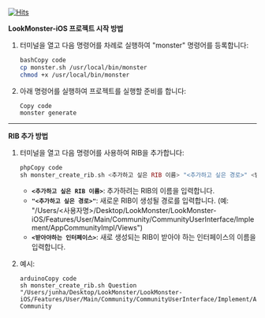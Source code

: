 [![Hits](https://hits.seeyoufarm.com/api/count/incr/badge.svg?url=https%3A%2F%2Fgithub.com%2FLookMonster%2FLookMonster-iOS&count_bg=%230D0D0D&title_bg=%23000000&icon=&icon_color=%23FFFFFF&title=hits&edge_flat=false)](https://hits.seeyoufarm.com)

**LookMonster-iOS 프로젝트 시작 방법**

1. 터미널을 열고 다음 명령어를 차례로 실행하여 "monster" 명령어를 등록합니다:
    
    ```bash
    bashCopy code
    cp monster.sh /usr/local/bin/monster
    chmod +x /usr/local/bin/monster
    
    ```
    
2. 아래 명령어를 실행하여 프로젝트를 실행할 준비를 합니다:
    
    ```
    Copy code
    monster generate
    
    ```
    

---

**RIB 추가 방법**

1. 터미널을 열고 다음 명령어를 사용하여 RIB을 추가합니다:
    
    ```php
    phpCopy code
    sh monster_create_rib.sh <추가하고 싶은 RIB 이름> "<추가하고 싶은 경로>" <받아야하는 인터페이스>
    
    ```
    
    - **`<추가하고 싶은 RIB 이름>`**: 추가하려는 RIB의 이름을 입력합니다.
    - **`"<추가하고 싶은 경로>"`**: 새로운 RIB이 생성될 경로를 입력합니다. (예: "/Users/<사용자명>/Desktop/LookMonster/LookMonster-iOS/Features/User/Main/Community/CommunityUserInterface/Implement/AppCommunityImpl/Views")
    - **`<받아야하는 인터페이스>`**: 새로 생성되는 RIB이 받아야 하는 인터페이스의 이름을 입력합니다.
2. 예시:
    
    ```arduino
    arduinoCopy code
    sh monster_create_rib.sh Question "/Users/junha/Desktop/LookMonster/LookMonster-iOS/Features/User/Main/Community/CommunityUserInterface/Implement/AppCommunityImpl/Views" Community
    
    ```

